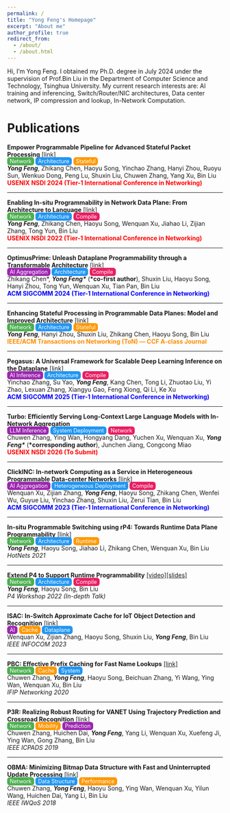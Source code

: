 ```yaml
---
permalink: /
title: "Yong Feng's Homepage"
excerpt: "About me"
author_profile: true
redirect_from: 
  - /about/
  - /about.html
---
```


Hi, I’m Yong Feng. 
I obtained my Ph.D. degree in July 2024 under the supervision of Prof.Bin Liu in the Department of Computer Science and Technology, Tsinghua University.
My current research interests are: AI training and inferencing, Switch/Router/NIC architectures, Data center network, IP compression and lookup, In-Network Computation.

Publications
======

**Empower Programmable Pipeline for Advanced Stateful Packet Processing** [[link]](https://www.usenix.org/conference/nsdi24/presentation/feng-yong)  
<span style="font-size:90%">
<span style="background:#4CAF50; color:white; border-radius:6px; padding:2px 6px;">Network</span>
<span style="background:#2196F3; color:white; border-radius:6px; padding:2px 6px;">Architecture</span>
<span style="background:#FF9800; color:white; border-radius:6px; padding:2px 6px;">Stateful</span>
</span>  
***Yong Feng***, Zhikang Chen, Haoyu Song, Yinchao Zhang, Hanyi Zhou, Ruoyu Sun, Wenkuo Dong, Peng Lu, Shuxin Liu, Chuwen Zhang, Yang Xu, Bin Liu  
**<span style="color:red">USENIX NSDI 2024 (Tier-1 International Conference in Networking)</span>**

---

**Enabling In-situ Programmability in Network Data Plane: From Architecture to Language** [[link]](https://www.usenix.org/conference/nsdi22/presentation/feng)  
<span style="font-size:90%">
<span style="background:#4CAF50; color:white; border-radius:6px; padding:2px 6px;">Network</span>
<span style="background:#2196F3; color:white; border-radius:6px; padding:2px 6px;">Architecture</span>
<span style="background:#E91E63; color:white; border-radius:6px; padding:2px 6px;">Compile</span>
</span>  
***Yong Feng***, Zhikang Chen, Haoyu Song, Wenquan Xu, Jiahao Li, Zijian Zhang, Tong Yun, Bin Liu  
**<span style="color:red">USENIX NSDI 2022 (Tier-1 International Conference in Networking)</span>**

---

**OptimusPrime: Unleash Dataplane Programmability through a Transformable Architecture** [[link]](https://dl.acm.org/doi/10.1145/3651890.3672214)  
<span style="font-size:90%">
<span style="background:#9C27B0; color:white; border-radius:6px; padding:2px 6px;">AI Aggregation</span>
<span style="background:#2196F3; color:white; border-radius:6px; padding:2px 6px;">Architecture</span>
<span style="background:#E91E63; color:white; border-radius:6px; padding:2px 6px;">Compile</span>
</span>  
Zhikang Chen\*, ***Yong Feng\**** (**\*co-first author**), Shuxin Liu, Haoyu Song, Hanyi Zhou, Tong Yun, Wenquan Xu, Tian Pan, Bin Liu  
**<span style="color:blue">ACM SIGCOMM 2024 (Tier-1 International Conference in Networking)</span>**

---

**Enhancing Stateful Processing in Programmable Data Planes: Model and Improved Architecture** [[link]](https://ieeexplore.ieee.org/document/10787343)  
<span style="font-size:90%">
<span style="background:#4CAF50; color:white; border-radius:6px; padding:2px 6px;">Network</span>
<span style="background:#2196F3; color:white; border-radius:6px; padding:2px 6px;">Architecture</span>
<span style="background:#FF9800; color:white; border-radius:6px; padding:2px 6px;">Stateful</span>
</span>  
***Yong Feng***, Hanyi Zhou, Shuxin Liu, Zhikang Chen, Haoyu Song, Bin Liu  
**<span style="color:darkorange">IEEE/ACM Transactions on Networking (ToN) — CCF A-class Journal</span>**

---

**Pegasus: A Universal Framework for Scalable Deep Learning Inference on the Dataplane** [[link]](https://dl.acm.org/doi/10.1145/3718958.3750529)  
<span style="font-size:90%">
<span style="background:#9C27B0; color:white; border-radius:6px; padding:2px 6px;">AI Inference</span>
<span style="background:#2196F3; color:white; border-radius:6px; padding:2px 6px;">Architecture</span>
<span style="background:#E91E63; color:white; border-radius:6px; padding:2px 6px;">Compile</span>
</span>  
Yinchao Zhang, Su Yao, ***Yong Feng***, Kang Chen, Tong Li, Zhuotao Liu, Yi Zhao, Lexuan Zhang, Xiangyu Gao, Feng Xiong, Qi Li, Ke Xu  
**<span style="color:blue">ACM SIGCOMM 2025 (Tier-1 International Conference in Networking)</span>**

---

**Turbo: Efficiently Serving Long-Context Large Language Models with In-Network Aggregation**  
<span style="font-size:90%">
<span style="background:#9C27B0; color:white; border-radius:6px; padding:2px 6px;">LLM Inference</span>
<span style="background:#2196F3; color:white; border-radius:6px; padding:2px 6px;">System Deployment</span>
<span style="background:#E91E63; color:white; border-radius:6px; padding:2px 6px;">Network</span>
</span>  
Chuwen Zhang, Ying Wan, Hongyang Dang, Yuchen Xu, Wenquan Xu, ***Yong Feng\**** (**\*corresponding author**), Junchen Jiang, Congcong Miao  
**<span style="color:red">USENIX NSDI 2026 (To Submit)</span>**

---

**ClickINC: In-network Computing as a Service in Heterogeneous Programmable Data-center Networks** [[link]](https://www.researchgate.net/publication/373620147_ClickINC_In-network_Computing_as_a_Service_in_Heterogeneous_Programmable_Data-center_Networks)  
<span style="font-size:90%">
<span style="background:#9C27B0; color:white; border-radius:6px; padding:2px 6px;">AI Aggregation</span>
<span style="background:#2196F3; color:white; border-radius:6px; padding:2px 6px;">Heterogeneous Deployment</span>
<span style="background:#E91E63; color:white; border-radius:6px; padding:2px 6px;">Compile</span>
</span>  
Wenquan Xu, Zijian Zhang, ***Yong Feng***, Haoyu Song, Zhikang Chen, Wenfei Wu, Guyue Liu, Yinchao Zhang, Shuxin Liu, Zerui Tian, Bin Liu  
**<span style="color:blue">ACM SIGCOMM 2023 (Tier-1 International Conference in Networking)</span>**

---

**In-situ Programmable Switching using rP4: Towards Runtime Data Plane Programmability** [[link]](https://dl.acm.org/doi/10.1145/3484266.3487367)  
<span style="font-size:90%">
<span style="background:#4CAF50; color:white; border-radius:6px; padding:2px 6px;">Network</span>
<span style="background:#2196F3; color:white; border-radius:6px; padding:2px 6px;">Architecture</span>
<span style="background:#FF9800; color:white; border-radius:6px; padding:2px 6px;">Runtime</span>
</span>  
***Yong Feng***, Haoyu Song, Jiahao Li, Zhikang Chen, Wenquan Xu, Bin Liu  
*HotNets 2021*

---

**Extend P4 to Support Runtime Programmability** [[video]](https://www.youtube.com/watch?v=BiIdCHfH4Sw)[[slides]](https://opennetworking.org/wp-content/uploads/2022/05/Yong-Feng-Final-Slide-Deck.pdf)  
<span style="font-size:90%">
<span style="background:#4CAF50; color:white; border-radius:6px; padding:2px 6px;">Network</span>
<span style="background:#2196F3; color:white; border-radius:6px; padding:2px 6px;">Architecture</span>
<span style="background:#E91E63; color:white; border-radius:6px; padding:2px 6px;">Compile</span>
</span>  
***Yong Feng***, Haoyu Song, Bin Liu  
*P4 Workshop 2022 (In-depth Talk)*

---

**ISAC: In-Switch Approximate Cache for IoT Object Detection and Recognition** [[link]](https://www.researchgate.net/publication/371174202_ISAC_In-Switch_Approximate_Cache_for_IoT_Object_Detection_and_Recognition)  
<span style="font-size:90%">
<span style="background:#9C27B0; color:white; border-radius:6px; padding:2px 6px;">AI</span>
<span style="background:#FF9800; color:white; border-radius:6px; padding:2px 6px;">Cache</span>
<span style="background:#2196F3; color:white; border-radius:6px; padding:2px 6px;">Dataplane</span>
</span>  
Wenquan Xu, Zijian Zhang, Haoyu Song, Shuxin Liu, ***Yong Feng***, Bin Liu  
*IEEE INFOCOM 2023*

---

**PBC: Effective Prefix Caching for Fast Name Lookups** [[link]](https://ieeexplore.ieee.org/document/9142703)  
<span style="font-size:90%">
<span style="background:#4CAF50; color:white; border-radius:6px; padding:2px 6px;">Network</span>
<span style="background:#FF9800; color:white; border-radius:6px; padding:2px 6px;">Cache</span>
<span style="background:#2196F3; color:white; border-radius:6px; padding:2px 6px;">System</span>
</span>  
Chuwen Zhang, ***Yong Feng***, Haoyu Song, Beichuan Zhang, Yi Wang, Ying Wan, Wenquan Xu, Bin Liu  
*IFIP Networking 2020*

---

**P3R: Realizing Robust Routing for VANET Using Trajectory Prediction and Crossroad Recognition** [[link]](https://ieeexplore.ieee.org/document/8975783)  
<span style="font-size:90%">
<span style="background:#4CAF50; color:white; border-radius:6px; padding:2px 6px;">Network</span>
<span style="background:#FF9800; color:white; border-radius:6px; padding:2px 6px;">Mobility</span>
<span style="background:#9C27B0; color:white; border-radius:6px; padding:2px 6px;">Prediction</span>
</span>  
Chuwen Zhang, Huichen Dai, ***Yong Feng***, Yang Li, Wenquan Xu, Xuefeng Ji, Ying Wan, Gong Zhang, Bin Liu  
*IEEE ICPADS 2019*

---

**OBMA: Minimizing Bitmap Data Structure with Fast and Uninterrupted Update Processing** [[link]](https://ieeexplore.ieee.org/document/8624188)  
<span style="font-size:90%">
<span style="background:#4CAF50; color:white; border-radius:6px; padding:2px 6px;">Network</span>
<span style="background:#2196F3; color:white; border-radius:6px; padding:2px 6px;">Data Structure</span>
<span style="background:#FF9800; color:white; border-radius:6px; padding:2px 6px;">Performance</span>
</span>  
Chuwen Zhang, ***Yong Feng***, Haoyu Song, Ying Wan, Wenquan Xu, Yilun Wang, Huichen Dai, Yang Li, Bin Liu  
*IEEE IWQoS 2018*


<!-- This is the front page of a website that is powered by the [academicpages template](https://github.com/academicpages/academicpages.github.io) and hosted on GitHub pages. [GitHub pages](https://pages.github.com) is a free service in which websites are built and hosted from code and data stored in a GitHub repository, automatically updating when a new commit is made to the respository. This template was forked from the [Minimal Mistakes Jekyll Theme](https://mmistakes.github.io/minimal-mistakes/) created by Michael Rose, and then extended to support the kinds of content that academics have: publications, talks, teaching, a portfolio, blog posts, and a dynamically-generated CV. You can fork [this repository](https://github.com/academicpages/academicpages.github.io) right now, modify the configuration and markdown files, add your own PDFs and other content, and have your own site for free, with no ads! An older version of this template powers my own personal website at [stuartgeiger.com](http://stuartgeiger.com), which uses [this Github repository](https://github.com/staeiou/staeiou.github.io).

A data-driven personal website
======
Like many other Jekyll-based GitHub Pages templates, academicpages makes you separate the website's content from its form. The content & metadata of your website are in structured markdown files, while various other files constitute the theme, specifying how to transform that content & metadata into HTML pages. You keep these various markdown (.md), YAML (.yml), HTML, and CSS files in a public GitHub repository. Each time you commit and push an update to the repository, the [GitHub pages](https://pages.github.com/) service creates static HTML pages based on these files, which are hosted on GitHub's servers free of charge.

Many of the features of dynamic content management systems (like Wordpress) can be achieved in this fashion, using a fraction of the computational resources and with far less vulnerability to hacking and DDoSing. You can also modify the theme to your heart's content without touching the content of your site. If you get to a point where you've broken something in Jekyll/HTML/CSS beyond repair, your markdown files describing your talks, publications, etc. are safe. You can rollback the changes or even delete the repository and start over -- just be sure to save the markdown files! Finally, you can also write scripts that process the structured data on the site, such as [this one](https://github.com/academicpages/academicpages.github.io/blob/master/talkmap.ipynb) that analyzes metadata in pages about talks to display [a map of every location you've given a talk](https://academicpages.github.io/talkmap.html).

Getting started
======
1. Register a GitHub account if you don't have one and confirm your e-mail (required!)
1. Fork [this repository](https://github.com/academicpages/academicpages.github.io) by clicking the "fork" button in the top right. 
1. Go to the repository's settings (rightmost item in the tabs that start with "Code", should be below "Unwatch"). Rename the repository "[your GitHub username].github.io", which will also be your website's URL.
1. Set site-wide configuration and create content & metadata (see below -- also see [this set of diffs](http://archive.is/3TPas) showing what files were changed to set up [an example site](https://getorg-testacct.github.io) for a user with the username "getorg-testacct")
1. Upload any files (like PDFs, .zip files, etc.) to the files/ directory. They will appear at https://[your GitHub username].github.io/files/example.pdf.  
1. Check status by going to the repository settings, in the "GitHub pages" section

Site-wide configuration
------
The main configuration file for the site is in the base directory in [_config.yml](https://github.com/academicpages/academicpages.github.io/blob/master/_config.yml), which defines the content in the sidebars and other site-wide features. You will need to replace the default variables with ones about yourself and your site's github repository. The configuration file for the top menu is in [_data/navigation.yml](https://github.com/academicpages/academicpages.github.io/blob/master/_data/navigation.yml). For example, if you don't have a portfolio or blog posts, you can remove those items from that navigation.yml file to remove them from the header. 

Create content & metadata
------
For site content, there is one markdown file for each type of content, which are stored in directories like _publications, _talks, _posts, _teaching, or _pages. For example, each talk is a markdown file in the [_talks directory](https://github.com/academicpages/academicpages.github.io/tree/master/_talks). At the top of each markdown file is structured data in YAML about the talk, which the theme will parse to do lots of cool stuff. The same structured data about a talk is used to generate the list of talks on the [Talks page](https://academicpages.github.io/talks), each [individual page](https://academicpages.github.io/talks/2012-03-01-talk-1) for specific talks, the talks section for the [CV page](https://academicpages.github.io/cv), and the [map of places you've given a talk](https://academicpages.github.io/talkmap.html) (if you run this [python file](https://github.com/academicpages/academicpages.github.io/blob/master/talkmap.py) or [Jupyter notebook](https://github.com/academicpages/academicpages.github.io/blob/master/talkmap.ipynb), which creates the HTML for the map based on the contents of the _talks directory).

**Markdown generator**

I have also created [a set of Jupyter notebooks](https://github.com/academicpages/academicpages.github.io/tree/master/markdown_generator
) that converts a CSV containing structured data about talks or presentations into individual markdown files that will be properly formatted for the academicpages template. The sample CSVs in that directory are the ones I used to create my own personal website at stuartgeiger.com. My usual workflow is that I keep a spreadsheet of my publications and talks, then run the code in these notebooks to generate the markdown files, then commit and push them to the GitHub repository.

How to edit your site's GitHub repository
------
Many people use a git client to create files on their local computer and then push them to GitHub's servers. If you are not familiar with git, you can directly edit these configuration and markdown files directly in the github.com interface. Navigate to a file (like [this one](https://github.com/academicpages/academicpages.github.io/blob/master/_talks/2012-03-01-talk-1.md) and click the pencil icon in the top right of the content preview (to the right of the "Raw | Blame | History" buttons). You can delete a file by clicking the trashcan icon to the right of the pencil icon. You can also create new files or upload files by navigating to a directory and clicking the "Create new file" or "Upload files" buttons. 

Example: editing a markdown file for a talk
![Editing a markdown file for a talk](/images/editing-talk.png)

For more info
------
More info about configuring academicpages can be found in [the guide](https://academicpages.github.io/markdown/). The [guides for the Minimal Mistakes theme](https://mmistakes.github.io/minimal-mistakes/docs/configuration/) (which this theme was forked from) might also be helpful. -->

